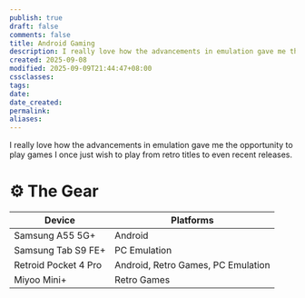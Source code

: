 ```yaml
---
publish: true
draft: false
comments: false
title: Android Gaming
description: I really love how the advancements in emulation gave me the opportunity to play games I once just wish to play from retro titles to even recent releases.
created: 2025-09-08
modified: 2025-09-09T21:44:47+08:00
cssclasses:
tags:
date:
date_created:
permalink:
aliases:
---
```


I really love how the advancements in emulation gave me the opportunity to play games I once just wish to play from retro titles to even recent releases. 

# ⚙️ The Gear

| Device               | Platforms                          |
| -------------------- | ---------------------------------- |
| Samsung A55 5G+      | Android                            |
| Samsung Tab S9 FE+   | PC Emulation                       |
| Retroid Pocket 4 Pro | Android, Retro Games, PC Emulation |
| Miyoo Mini+          | Retro Games                        |

